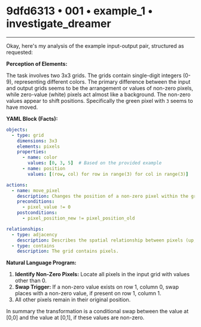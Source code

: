 # 9dfd6313 • 001 • example_1 • investigate_dreamer

---
Okay, here's my analysis of the example input-output pair, structured as requested:

**Perception of Elements:**

The task involves two 3x3 grids. The grids contain single-digit integers (0-9), representing different colors. The primary difference between the input and output grids seems to be the arrangement or values of non-zero pixels, while zero-value (white) pixels act almost like a background. The non-zero values appear to shift positions. Specifically the green pixel with `3` seems to have moved.

**YAML Block (Facts):**



```yaml
objects:
  - type: grid
    dimensions: 3x3
    elements: pixels
    properties:
      - name: color
        values: [0, 3, 5]  # Based on the provided example
      - name: position
        values: [(row, col) for row in range(3) for col in range(3)]

actions:
  - name: move_pixel
    description: Changes the position of a non-zero pixel within the grid.
    preconditions:
      - pixel_value != 0
    postconditions:
      - pixel_position_new != pixel_position_old

relationships:
  - type: adjacency
    description: Describes the spatial relationship between pixels (up, down, left, right, diagonals).
  - type: contains
    description: The grid contains pixels.
```



**Natural Language Program:**

1.  **Identify Non-Zero Pixels:** Locate all pixels in the input grid with values other than 0.
2.  **Swap Trigger:** If a non-zero value exists on row 1, column 0, swap places with a non-zero value, if present on row 1, column 1.
3. All other pixels remain in their original position.

In summary the transformation is a conditional swap between the value at \[0,0] and the value at \[0,1], if these values are non-zero.

